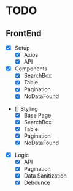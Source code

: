 # TODO

## FrontEnd

- [x] Setup
  - [x] Axios
  - [x] API
- [X] Components
  - [X] SearchBox
  - [X] Table
  - [X] Pagination
  - [X] NoDataFound
- [] Styling
  - [X] Base Page
  - [X] SearchBox
  - [X] Table
  - [X] Pagination
  - [X] NoDataFound
- [X] Logic
  - [x] API
  - [X] Pagination
  - [X] Data Sanitization
  - [X] Debounce
